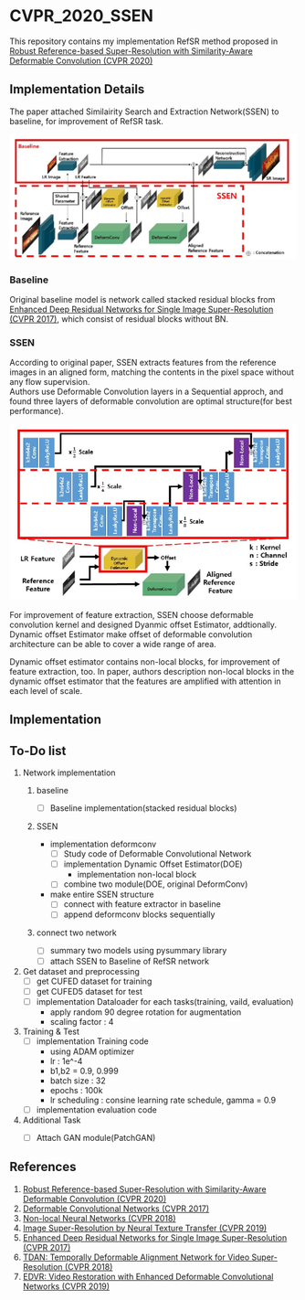 # CVPR_2020_SSEN
This repository contains my implementation RefSR method proposed in   
[Robust Reference-based Super-Resolution with Similarity-Aware Deformable Convolution (CVPR 2020)](
https://openaccess.thecvf.com/content_CVPR_2020/papers/Shim_Robust_Reference-Based_Super-Resolution_With_Similarity-Aware_Deformable_Convolution_CVPR_2020_paper.pdf)

## Implementation Details
The paper attached Similairity Search and Extraction Network(SSEN) to baseline, for improvement of RefSR task.

![](/Description%20image/Baseline&SSEN.png)

### Baseline
Original baseline model is network called stacked residual blocks from 
[Enhanced Deep Residual Networks for Single Image Super-Resolution (CVPR 2017)](https://arxiv.org/pdf/1707.02921.pdf),
which consist of residual blocks without BN.

### SSEN
According to original paper, SSEN extracts features from the reference images in an aligned form, matching the contents 
in the pixel space without any flow supervision.   
Authors use Deformable Convolution layers in a Sequential approch, and found three 
layers of deformable convolution are optimal structure(for best performance).

![](/Description%20image/SSEN_structure.png)

For improvement of feature extraction, SSEN choose deformable convolution kernel and designed
Dyanmic offset Estimator, addtionally.   
Dynamic offset Estimator make offset of deformable convolution architecture can be able to cover
a wide range of area.

Dynamic offset estimator contains non-local blocks, for improvement of feature extraction, too.
In paper, authors description non-local blocks in the dynamic offset estimator that the features are amplified with
attention in each level of scale.

## Implementation

## To-Do list

1. Network implementation   
    1. baseline
    
        - [ ] Baseline implementation(stacked residual blocks)
    2. SSEN
        - implementation deformconv
            - [ ] Study code of Deformable Convolutional Network
            - [ ] implementation Dynamic Offset Estimator(DOE)
                + implementation non-local block
            - [ ] combine two module(DOE, original DeformConv)
        - make entire SSEN structure
            - [ ] connect with feature extractor in baseline
            - [ ] append deformconv blocks sequentially
    3. connect two network
        - [ ] summary two models  using pysummary library
        - [ ] attach SSEN to Baseline of RefSR network
    
2. Get dataset and preprocessing
    - [ ] get CUFED dataset for training
    - [ ] get CUFED5 dataset for test
    - [ ] implementation Dataloader for each tasks(training, vaild, evaluation)
        - apply random 90 degree rotation for augmentation 
        - scaling factor : 4
    
3. Training & Test
    - [ ] implementation Training code
        - using ADAM optimizer 
        - lr : 1e^-4
        - b1,b2 = 0.9, 0.999
        - batch size : 32
        - epochs : 100k
        - lr scheduling : consine learning rate schedule, gamma = 0.9
    - [ ] implementation evaluation code
   
4. Additional Task
    - [ ] Attach GAN module(PatchGAN)


## References
1. [Robust Reference-based Super-Resolution with Similarity-Aware Deformable Convolution (CVPR 2020)](
https://openaccess.thecvf.com/content_CVPR_2020/papers/Shim_Robust_Reference-Based_Super-Resolution_With_Similarity-Aware_Deformable_Convolution_CVPR_2020_paper.pdf
)
2. [Deformable Convolutional Networks (CVPR 2017)](https://arxiv.org/pdf/1703.06211.pdf)
3. [Non-local Neural Networks (CVPR 2018)](https://arxiv.org/pdf/1711.07971.pdf)
4. [Image Super-Resolution by Neural Texture Transfer (CVPR 2019)](https://arxiv.org/pdf/1903.00834.pdf)
5. [Enhanced Deep Residual Networks for Single Image Super-Resolution (CVPR 2017)](https://arxiv.org/pdf/1707.02921.pdf)
6. [TDAN: Temporally Deformable Alignment Network for Video Super-Resolution (CVPR 2018)](https://arxiv.org/pdf/1812.02898.pdf)
7. [EDVR: Video Restoration with Enhanced Deformable Convolutional Networks (CVPR 2019)](https://arxiv.org/pdf/1905.02716.pdf)